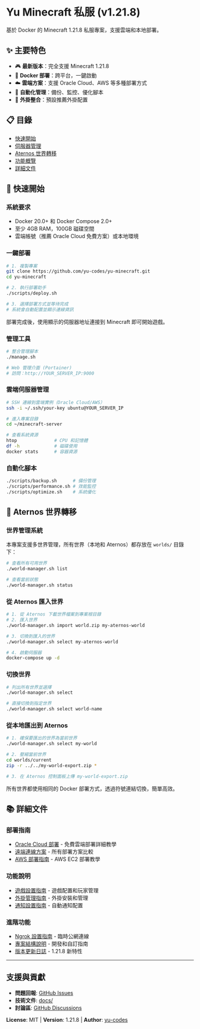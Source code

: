 # Yu Minecraft 私服 (v1.21.8)

基於 Docker 的 Minecraft 1.21.8 私服專案，支援雲端和本地部署。

## ✨ 主要特色

- 🎮 **最新版本**：完全支援 Minecraft 1.21.8
- 🐳 **Docker 部署**：跨平台，一鍵啟動
- ☁️ **雲端方案**：支援 Oracle Cloud、AWS 等多種部署方式
- 🔧 **自動化管理**：備份、監控、優化腳本
- 🔌 **外掛整合**：預設推薦外掛配置

## 📋 目錄

- [快速開始](#-快速開始)
- [伺服器管理](#-伺服器管理)
- [Aternos 世界轉移](#-aternos-世界轉移)
- [功能概覽](#-功能概覽)
- [詳細文件](#-詳細文件)

## 🚀 快速開始

### 系統要求

- Docker 20.0+ 和 Docker Compose 2.0+
- 至少 4GB RAM，100GB 磁碟空間
- 雲端帳號（推薦 Oracle Cloud 免費方案）或本地環境

### 一鍵部署

```bash
# 1. 複製專案
git clone https://github.com/yu-codes/yu-minecraft.git
cd yu-minecraft

# 2. 執行部署助手
./scripts/deploy.sh

# 3. 選擇部署方式並等待完成
# 系統會自動配置並顯示連線資訊
```

部署完成後，使用顯示的伺服器地址連接到 Minecraft 即可開始遊戲。

### 管理工具

```bash
# 整合管理腳本
./manage.sh

# Web 管理介面 (Portainer)
# 訪問：http://YOUR_SERVER_IP:9000
```

### 雲端伺服器管理

```bash
# SSH 連線到雲端實例（Oracle Cloud/AWS）
ssh -i ~/.ssh/your-key ubuntu@YOUR_SERVER_IP

# 進入專案目錄
cd ~/minecraft-server

# 查看系統資源
htop              # CPU 和記憶體
df -h             # 磁碟使用
docker stats      # 容器資源
```

### 自動化腳本

```bash
./scripts/backup.sh      # 備份管理
./scripts/performance.sh # 效能監控
./scripts/optimize.sh    # 系統優化
```

## 🔄 Aternos 世界轉移

### 世界管理系統

本專案支援多世界管理，所有世界（本地和 Aternos）都存放在 `worlds/` 目錄下：

```bash
# 查看所有可用世界
./world-manager.sh list

# 查看當前狀態
./world-manager.sh status
```

### 從 Aternos 匯入世界

```bash
# 1. 從 Aternos 下載世界檔案到專案根目錄
# 2. 匯入世界
./world-manager.sh import world.zip my-aternos-world

# 3. 切換到匯入的世界
./world-manager.sh select my-aternos-world

# 4. 啟動伺服器
docker-compose up -d
```

### 切換世界

```bash
# 列出所有世界並選擇
./world-manager.sh select

# 直接切換到指定世界
./world-manager.sh select world-name
```

### 從本地匯出到 Aternos

```bash
# 1. 確保要匯出的世界為當前世界
./world-manager.sh select my-world

# 2. 壓縮當前世界
cd worlds/current
zip -r ../../my-world-export.zip *

# 3. 在 Aternos 控制面板上傳 my-world-export.zip
```

所有世界都使用相同的 Docker 部署方式，透過符號連結切換，簡單高效。

## 📚 詳細文件

### 部署指南

- [Oracle Cloud 部署](./docs/ORACLE_CLOUD_GUIDE.md) - 免費雲端部署詳細教學
- [遠端連線方案](./docs/REMOTE_CONNECTION_GUIDE.md) - 所有部署方案比較
- [AWS 部署指南](./docs/AWS_DEPLOYMENT_GUIDE.md) - AWS EC2 部署教學

### 功能說明

- [遊戲設置指南](./docs/GAME_GUIDE.md) - 遊戲配置和玩家管理
- [外掛管理指南](./docs/PLUGIN_MANAGER_GUIDE.md) - 外掛安裝和管理
- [通知設置指南](./docs/NOTIFICATION_SETUP_GUIDE.md) - 自動通知配置

### 進階功能

- [Ngrok 設置指南](./docs/NGROK_SETUP_GUIDE.md) - 臨時公網連線
- [專案結構說明](./docs/PROJECT_STRUCTURE.md) - 開發和自訂指南
- [版本更新日誌](./docs/VERSION_1.21.8.md) - 1.21.8 新特性

---

## 支援與貢獻

- **問題回報**: [GitHub Issues](https://github.com/yu-codes/yu-minecraft/issues)
- **技術文件**: [docs/](./docs/)
- **討論區**: [GitHub Discussions](https://github.com/yu-codes/yu-minecraft/discussions)

**License**: MIT | **Version**: 1.21.8 | **Author**: [yu-codes](https://github.com/yu-codes)
